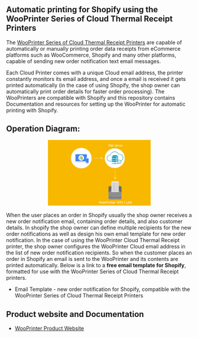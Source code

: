 **Automatic printing for Shopify using the WooPrinter Series of Cloud Thermal Receipt Printers**
-
The [WooPrinter Series of Cloud Thermal Receipt Printers](https://hwgroup-bg.com/shop/) are capable of automatically or manually printing order data receipts from eCommerce platforms such as WooCommerce, Shopify and many other platforms, capable of sending new order notification text email messages. 

Each Cloud Printer comes with a unique Cloud email address, the printer constantly monitors its email address, and once a email is received it gets printed automatically (in the case of using Shopify, the shop owner can automatically print order details for faster order processing). The WooPrinters are compatible with Shopify and this repository contains Documentation and resources for setting up the WooPrinter for automatic printing with Shopify. 

**Operation Diagram:**
-
<p align="center" width="100%">
    <img width="55%" src="https://raw.githubusercontent.com/Irdroid/WooPrinter-Shopify/main/Media/shopify_auto_print.gif"> 
</p>


When the user places an order in Shopify usually the shop owner receives a new order notification email, containing order details, and also customer details. In shopify the shop owner can define multiple recipients for the new order notifications as well as design his own email template for new order notification. In the case of using the WooPrinter Cloud Thermal Receipt printer, the shop owner configures the WooPrinter Cloud email address in the list of new order notification recipients. So when the customer places an order in Shopify an email is sent to the WooPrinter and its contents are printed automatically. Below is a link to a **free email template for Shopify**, formatted for use with the WooPrinter Series of Cloud Thermal Receipt printers.
- Email Template - new order notification for Shopify, compatible with the WooPrinter Series of Cloud Thermal Receipt Printers

**Product website and Documentation**
-
- [WooPrinter Product Website](https://hwgroup-bg.com/shop/)
